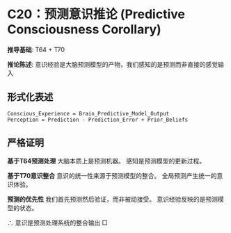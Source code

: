 # C20：预测意识推论 (Predictive Consciousness Corollary)

**推导基础**: T64 + T70

**推论陈述**: 意识经验是大脑预测模型的产物，我们感知的是预测而非直接的感觉输入

## 形式化表述
```
Conscious_Experience = Brain_Predictive_Model_Output
Perception = Prediction - Prediction_Error + Prior_Beliefs
```

## 严格证明

**基于T64预测处理**
大脑本质上是预测机器。
感知是预测模型的更新过程。

**基于T70意识整合**
意识的统一性来源于预测模型的整合。
全局预测产生统一的意识体验。

**预测的优先性**
我们首先预测然后验证，而非被动接受。
意识经验反映的是预测模型的状态。

∴ 意识是预测处理系统的整合输出 □